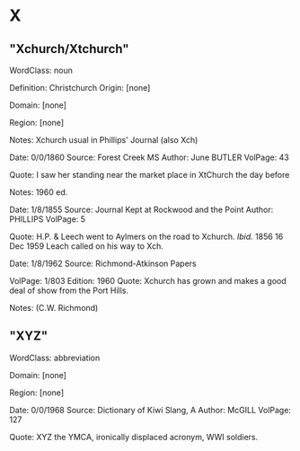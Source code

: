 # X

## "Xchurch/Xtchurch"


WordClass: noun

Definition: Christchurch
Origin: [none]


Domain: [none]

Region: [none]


Notes: Xchurch usual in Phillips' Journal (also Xch)


Date: 0/0/1860
Source: Forest Creek MS
Author: June BUTLER
VolPage: 43

Quote: I saw her standing near the market place in XtChurch the day before

Notes: 1960 ed.

Date: 1/8/1855
Source: Journal Kept at Rockwood and the Point
Author: PHILLIPS
VolPage: 5

Quote: H.P. & Leech went to Aylmers on the road to Xchurch. <i>Ibid.</i> 1856 16 Dec 1959 Leach called on his way to Xch.



Date: 1/8/1962
Source: Richmond-Atkinson Papers

VolPage: 1/803
Edition: 1960
Quote: Xchurch has grown and makes a good deal of show from the Port Hills.

Notes: (C.W. Richmond)


## "XYZ"


WordClass: abbreviation





Domain: [none]

Region: [none]





Date: 0/0/1968
Source: Dictionary of Kiwi Slang, A
Author: McGILL
VolPage: 127

Quote: XYZ the YMCA, ironically displaced acronym, WWI soldiers.





